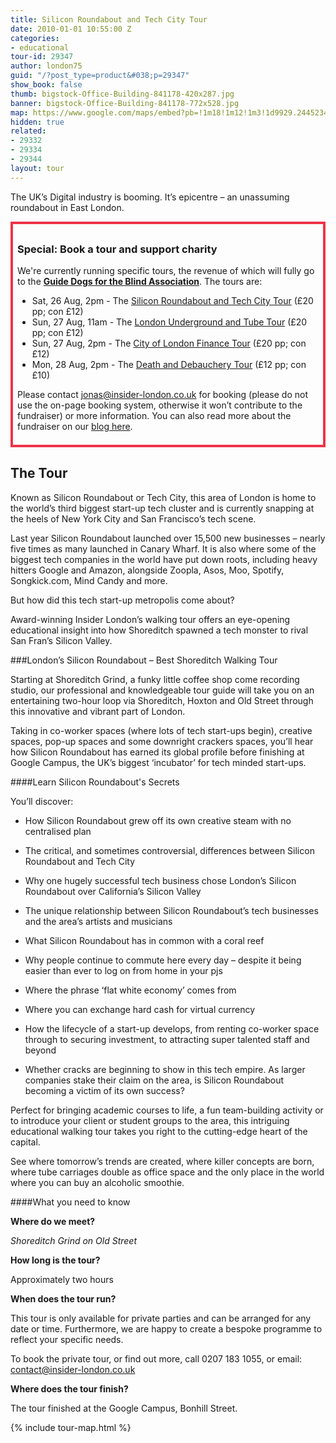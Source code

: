 ```yaml
---
title: Silicon Roundabout and Tech City Tour
date: 2010-01-01 10:55:00 Z
categories:
- educational
tour-id: 29347
author: london75
guid: "/?post_type=product&#038;p=29347"
show_book: false
thumb: bigstock-Office-Building-841178-420x287.jpg
banner: bigstock-Office-Building-841178-772x528.jpg
map: https://www.google.com/maps/embed?pb=!1m18!1m12!1m3!1d9929.244523455453!2d-0.08826599999996543!3d51.52585299999999!2m3!1f0!2f0!3f0!3m2!1i1024!2i768!4f13.1!3m3!1m2!1s0x48761ca61bf76b2d%3A0x77ad380a270e769b!2sShoreditch+Grind!5e0!3m2!1sen!2s!4v1431589006129
hidden: true
related:
- 29332
- 29334
- 29344
layout: tour
---
```


<p class="lede">The UK’s Digital industry is booming. It’s epicentre – an unassuming roundabout in East London.
</p>

<div style="padding: .5em; border: .35em solid #EE3348;">
<h3>Special: Book a tour and support charity</h3>
<p>We're currently running specific tours, the revenue of which will fully go to the <a href="http://www.guidedogs.org.uk/"><strong>Guide Dogs for the Blind Association</strong></a>. The tours are:</p>
<ul>
<li>Sat, 26 Aug, 2pm - The <a href="http://www.insider-london.co.uk/tours/silicon-roundabout-and-tech-city-tour/">Silicon Roundabout and Tech City Tour</a> (£20 pp; con £12)</li>
<li>Sun, 27 Aug, 11am - The <a href="http://www.insider-london.co.uk/tours/london-underground-and-tube-tour/">London Underground and Tube Tour</a> (£20 pp; con £12)</li>
<li>Sun, 27 Aug, 2pm - The <a href="http://www.insider-london.co.uk/tours/london-finance-walking-tour/">City of London Finance Tour</a> (£20 pp; con £12)</li>
<li>Mon, 28 Aug, 2pm - The <a href="http://www.insider-london.co.uk/tours/the-death-and-debauchery-tour/">Death and Debauchery Tour</a> (£12 pp; con £10)</li>
</ul>
<p>Please contact <a href="mailto:jonas@insider-london.co.uk">jonas@insider-london.co.uk</a> for booking (please do not use the on-page booking system, otherwise it won’t contribute to the fundraiser) or more information. You can also read more about the fundraiser on our <a href="http://www.insider-london.co.uk/insider-london-is-raising-funds-for-guide-dogs/">blog here</a>.</p>
</div>

## The Tour

Known as Silicon Roundabout or Tech City, this area of London is home to the world’s third biggest start-up tech cluster and is currently snapping at the heels of New York City and San Francisco’s tech scene.

Last year Silicon Roundabout launched over 15,500 new businesses – nearly five times as many launched in Canary Wharf. It is also where some of the biggest tech companies in the world have put down roots, including heavy hitters Google and Amazon, alongside Zoopla, Asos, Moo, Spotify, Songkick.com, Mind Candy and more.

But how did this tech start-up metropolis come about?

Award-winning Insider London’s walking tour offers an eye-opening educational insight into how Shoreditch spawned a tech monster to rival San Fran’s Silicon Valley.

###London’s Silicon Roundabout – Best Shoreditch Walking Tour

Starting at Shoreditch Grind, a funky little coffee shop come recording studio, our professional and knowledgeable tour guide will take you on an entertaining two-hour loop via Shoreditch, Hoxton and Old Street through this innovative and vibrant part of London.

Taking in co-worker spaces (where lots of tech start-ups begin), creative spaces, pop-up spaces and some downright crackers spaces, you’ll hear how Silicon Roundabout has earned its global profile before finishing at Google Campus, the UK’s biggest ‘incubator’ for tech minded start-ups.

####Learn Silicon Roundabout's Secrets

You’ll discover:

- How Silicon Roundabout grew off its own creative steam with no centralised plan

- The critical, and sometimes controversial, differences between Silicon Roundabout and Tech City

- Why one hugely successful tech business chose London’s Silicon Roundabout over California’s Silicon Valley

- The unique relationship between Silicon Roundabout’s tech businesses and the area’s artists and musicians

- What Silicon Roundabout has in common with a coral reef

- Why people continue to commute here every day &#8211; despite it being easier than ever to log on from home in your pjs

- Where the phrase ‘flat white economy’ comes from

- Where you can exchange hard cash for virtual currency

- How the lifecycle of a start-up develops, from renting co-worker space through to securing investment, to attracting super talented staff and beyond

- Whether cracks are beginning to show in this tech empire. As larger companies stake their claim on the area, is Silicon Roundabout becoming a victim of its own success?

Perfect for bringing academic courses to life, a fun team-building activity or to introduce your client or student groups to the area, this intriguing educational walking tour takes you right to the cutting-edge heart of the capital.

See where tomorrow’s trends are created, where killer concepts are born, where tube carriages double as office space and the only place in the world where you can buy an alcoholic smoothie.

####What you need to know

**Where do we meet?**

<em>Shoreditch Grind on Old Street</em>

**How long is the tour?**

Approximately two hours

**When does the tour run?**

This tour is only available for private parties and can be arranged for any date or time. Furthermore, we are happy to create a bespoke programme to reflect your specific needs.

To book the private tour, or find out more, call 0207 183 1055, or email: <a href="mailto:contact@insider-london.co.uk">contact@insider-london.co.uk</a>

**Where does the tour finish?**

The tour finished at the Google Campus, Bonhill Street.</em>

{% include tour-map.html %}
